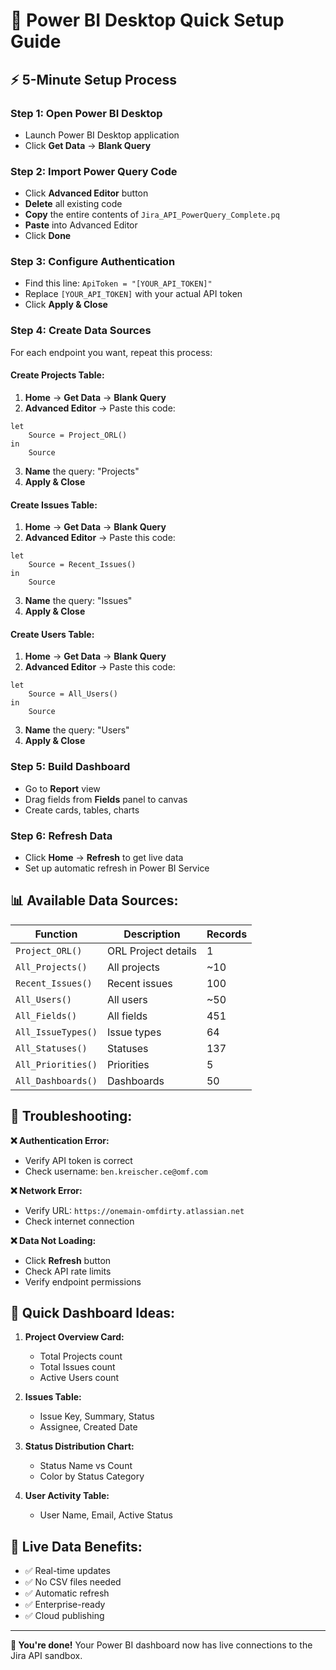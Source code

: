 # 🚀 Power BI Desktop Quick Setup Guide

## ⚡ **5-Minute Setup Process**

### **Step 1: Open Power BI Desktop**
- Launch Power BI Desktop application
- Click **Get Data** → **Blank Query**

### **Step 2: Import Power Query Code**
- Click **Advanced Editor** button
- **Delete** all existing code
- **Copy** the entire contents of `Jira_API_PowerQuery_Complete.pq`
- **Paste** into Advanced Editor
- Click **Done**

### **Step 3: Configure Authentication**
- Find this line: `ApiToken = "[YOUR_API_TOKEN]"`
- Replace `[YOUR_API_TOKEN]` with your actual API token
- Click **Apply & Close**

### **Step 4: Create Data Sources**
For each endpoint you want, repeat this process:

#### **Create Projects Table:**
1. **Home** → **Get Data** → **Blank Query**
2. **Advanced Editor** → Paste this code:
```powerquery
let
    Source = Project_ORL()
in
    Source
```
3. **Name** the query: "Projects"
4. **Apply & Close**

#### **Create Issues Table:**
1. **Home** → **Get Data** → **Blank Query**
2. **Advanced Editor** → Paste this code:
```powerquery
let
    Source = Recent_Issues()
in
    Source
```
3. **Name** the query: "Issues"
4. **Apply & Close**

#### **Create Users Table:**
1. **Home** → **Get Data** → **Blank Query**
2. **Advanced Editor** → Paste this code:
```powerquery
let
    Source = All_Users()
in
    Source
```
3. **Name** the query: "Users"
4. **Apply & Close**

### **Step 5: Build Dashboard**
- Go to **Report** view
- Drag fields from **Fields** panel to canvas
- Create cards, tables, charts

### **Step 6: Refresh Data**
- Click **Home** → **Refresh** to get live data
- Set up automatic refresh in Power BI Service

## 📊 **Available Data Sources:**

| Function | Description | Records |
|----------|-------------|---------|
| `Project_ORL()` | ORL Project details | 1 |
| `All_Projects()` | All projects | ~10 |
| `Recent_Issues()` | Recent issues | 100 |
| `All_Users()` | All users | ~50 |
| `All_Fields()` | All fields | 451 |
| `All_IssueTypes()` | Issue types | 64 |
| `All_Statuses()` | Statuses | 137 |
| `All_Priorities()` | Priorities | 5 |
| `All_Dashboards()` | Dashboards | 50 |

## 🔧 **Troubleshooting:**

**❌ Authentication Error:**
- Verify API token is correct
- Check username: `ben.kreischer.ce@omf.com`

**❌ Network Error:**
- Verify URL: `https://onemain-omfdirty.atlassian.net`
- Check internet connection

**❌ Data Not Loading:**
- Click **Refresh** button
- Check API rate limits
- Verify endpoint permissions

## 🎯 **Quick Dashboard Ideas:**

1. **Project Overview Card:**
   - Total Projects count
   - Total Issues count
   - Active Users count

2. **Issues Table:**
   - Issue Key, Summary, Status
   - Assignee, Created Date

3. **Status Distribution Chart:**
   - Status Name vs Count
   - Color by Status Category

4. **User Activity Table:**
   - User Name, Email, Active Status

## 🔄 **Live Data Benefits:**
- ✅ Real-time updates
- ✅ No CSV files needed
- ✅ Automatic refresh
- ✅ Enterprise-ready
- ✅ Cloud publishing

---
**🎉 You're done!** Your Power BI dashboard now has live connections to the Jira API sandbox.
